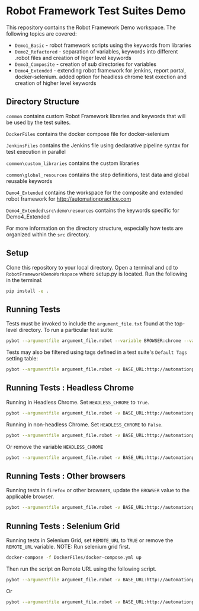 Robot Framework Test Suites Demo
======================================

This repository contains the Robot Framework Demo workspace. The following topics are covered:

  - `Demo1_Basic` - robot framework scripts using the keywords from libraries
  - `Demo2_Refactored` - separation of variables, keywords into different .robot files and creation of higer level keywords
  - `Demo3_Composite` - creation of sub directories for variables
  - `Demo4_Extended` - extending robot framework for jenkins, report portal, docker-selenium. added option for headless chrome test exection and creation of higher level keywords

Directory Structure
-------------------
`common` contains custom Robot Framework libraries and keywords that will be
used by the test suites.

`DockerFiles` contains the docker compose file for docker-selenium

`JenkinsFiles` contains the Jenkins file using declarative pipeline syntax for test execution in parallel

`common\custom_libraries` contains the custom libraries

`common\global_resources` contains the step definitions, test data and global reusable keywords

`Demo4_Extended` contains the workspace for the composite and extended robot framework for http://automationpractice.com

`Demo4_Extended\src\demo\resources` contains the keywords specific for Demo4_Extended

For more information on the directory structure, especially how tests are
organized within the `src` directory.

Setup
-----
Clone this repository to your local directory.
Open a terminal and cd to `RobotFrameworkDemoWorkspace` where setup.py is located.
Run the following in the terminal:

```bash
pip install -e .
```

Running Tests
-------------

Tests must be invoked to include the `argument_file.txt` found at the
top-level directory. To run a particular test suite:

```bash
pybot --argumentfile argument_file.robot --variable BROWSER:chrome --variable BASE_URL:http://automationpractice.com --variable REMOTE_URL:False --suite AddProductToCartTest -d Results .
```

Tests may also be filtered using tags defined in a test suite's `Default Tags`
setting table:
```bash
pybot --argumentfile argument_file.robot -v BASE_URL:http://automationpractice.com -v BROWSER:chrome -v REMOTE_URL:False -v HEADLESS_CHROME:True -i REGRESSION -d Results .
```
Running Tests : Headless Chrome
-------------------------------
Running in Headless Chrome.
Set `HEADLESS_CHROME` to `True`.
```bash
pybot --argumentfile argument_file.robot -v BASE_URL:http://automationpractice.com -v BROWSER:chrome -v REMOTE_URL:False -v HEADLESS_CHROME:True -i LoginTest -d Results .
```

Running in non-headless Chrome.
Set `HEADLESS_CHROME` to `False`.
```bash
pybot --argumentfile argument_file.robot -v BASE_URL:http://automationpractice.com -v BROWSER:chrome -v REMOTE_URL:False -v HEADLESS_CHROME:False -i DataDrivenLoginTest -d Results .
```

Or remove the variable `HEADLESS_CHROME`
```bash
pybot --argumentfile argument_file.robot -v BASE_URL:http://automationpractice.com -v BROWSER:chrome -v REMOTE_URL:False -i DataDrivenLoginTest -d Results .
```
Running Tests : Other browsers
------------------------------
Running tests in `firefox` or other browsers, update the `BROWSER` value to the applicable browser.
```bash
pybot --argumentfile argument_file.robot -v BASE_URL:http://automationpractice.com -v BROWSER:firefox -v REMOTE_URL:False -i DataDrivenLoginTest -d Results .
```
Running Tests : Selenium Grid
-----------------------------
Running tests in Selenium Grid, set `REMOTE_URL` to `TRUE` or remove the `REMOTE_URL` variable.
NOTE: Run selenium grid first.
```bash
docker-compose -f DockerFiles/docker-compose.yml up
```
Then run the script on Remote URL using the following script.
```bash
pybot --argumentfile argument_file.robot -v BASE_URL:http://automationpractice.com -v BROWSER:firefox -v REMOTE_URL:True -i DataDrivenLoginTest -d Results .
```
Or
```bash
pybot --argumentfile argument_file.robot -v BASE_URL:http://automationpractice.com -v BROWSER:firefox -i DataDrivenLoginTest -d Results .
```
